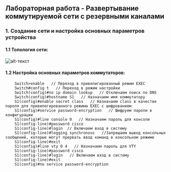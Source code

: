 ## Лабораторная работа - Развертывание коммутируемой сети с резервными каналами

### 1. Создание сети и настройка основных параметров устройства

#### 1.1 Топология сети:

![alt-текст]()

#### 1.2 Настройка основных параметров коммутаторов:

```
    Switch>enable   // Переход в привелигированный режим EXEC
    Switch#config t   // Переход в режим настройки
    Switch(config)#no ip domain lookup   // Отключаем поиск по DNS
    Switch(config)#hostname S1   // Назначаем имя коммутатору
    S1(config)#enable secret class   // Назначаем class в качестве пароля для привилегированного режима EXEC с шифрованием
    S1(config)#service password-encryption   // Шифруем пароли в конфигурации
    S1(config)#line console 0   // Назначаем пароль для консоли
    S1(config-line)#password cisco
    S1(config-line)#login  // Включаем вход в систему
    S1(config-line)#logging synchronous   //Запрещаем вывод консольных сообщений, которые могут прервать ввод команд в консольном режиме
    S1(config-line)#exit
    S1(config)#line vty 0 4   // Назначаем пароль для VTY
    S1(config-line)#password cisco
    S1(config-line)#login   // Включаем вход в систему
    S1(config-line)#exit
    S1(config)#no service password-encryption



```